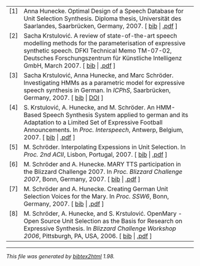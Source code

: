 <html>

<head>
<title>pavoque-publications</title>
</head>

<body>

<!-- This document was automatically generated with bibtex2html 1.98
     (see http://www.lri.fr/~filliatr/bibtex2html/),
     with the following command:
     bibtex2html src/site/resources/pavoque-publications.bib  -->


<table>

<tr valign="top">
<td align="right" class="bibtexnumber">
[<a name="hunecke2007">1</a>]
</td>
<td class="bibtexitem">
Anna Hunecke.
 Optimal Design of a Speech Database for Unit Selection
  Synthesis.
 Diploma thesis, Universität des Saarlandes, Saarbrücken, Germany,
  2007.
[&nbsp;<a href="pavoque-publications_bib.html#hunecke2007">bib</a>&nbsp;| 
<a href="../../pdf/diplomarbeit-annahunecke.pdf">.pdf</a>&nbsp;]

</td>
</tr>


<tr valign="top">
<td align="right" class="bibtexnumber">
[<a name="krstulovic2007">2</a>]
</td>
<td class="bibtexitem">
Sacha Krstulović.
 A review of state-of-the-art speech modelling methods for the
  parameterisation of expressive synthetic speech.
 DFKI Technical Memo TM-07-02, Deutsches Forschungszentrum für
  Künstliche Intelligenz GmbH, March 2007.
[&nbsp;<a href="pavoque-publications_bib.html#krstulovic2007">bib</a>&nbsp;| 
<a href="http://www.dfki.uni-kl.de/dfkidok/publications/TM/07/02/tm-07-02.pdf">.pdf</a>&nbsp;]

</td>
</tr>


<tr valign="top">
<td align="right" class="bibtexnumber">
[<a name="krstulovicHuneckeSchroeder2007">3</a>]
</td>
<td class="bibtexitem">
Sacha Krstulović, Anna Hunecke, and Marc Schröder.
 Investigating HMMs as a parametric model for expressive speech
  synthesis in German.
 In <em>ICPhS</em>, Saarbrücken, Germany, 2007.
[&nbsp;<a href="pavoque-publications_bib.html#krstulovicHuneckeSchroeder2007">bib</a>&nbsp;| 
<a href="http://citeseerx.ist.psu.edu/viewdoc/download?doi=10.1.1.71.565&amp;rep=rep1&amp;type=pdf">DOI</a>&nbsp;]

</td>
</tr>


<tr valign="top">
<td align="right" class="bibtexnumber">
[<a name="krstulovicHuneckeSchroeder2007b">4</a>]
</td>
<td class="bibtexitem">
S.&nbsp;Krstulović, A.&nbsp;Hunecke, and M.&nbsp;Schröder.
 An HMM-Based Speech Synthesis System applied to german and
  its Adaptation to a Limited Set of Expressive Football
  Announcements.
 In <em>Proc. Interspeech</em>, Antwerp, Belgium, 2007.
[&nbsp;<a href="pavoque-publications_bib.html#krstulovicHuneckeSchroeder2007b">bib</a>&nbsp;| 
<a href="http://www.isca-speech.org/archive/archive_papers/interspeech_2007/i07_1897.pdf">.pdf</a>&nbsp;]

</td>
</tr>


<tr valign="top">
<td align="right" class="bibtexnumber">
[<a name="schroeder2007">5</a>]
</td>
<td class="bibtexitem">
M.&nbsp;Schröder.
 Interpolating Expessions in Unit Selection.
 In <em>Proc. 2nd ACII</em>, Lisbon, Portugal, 2007.
[&nbsp;<a href="pavoque-publications_bib.html#schroeder2007">bib</a>&nbsp;| 
<a href="https://link.springer.com/content/pdf/10.1007%2F978-3-540-74889-2_66.pdf">.pdf</a>&nbsp;]

</td>
</tr>


<tr valign="top">
<td align="right" class="bibtexnumber">
[<a name="schroederHunecke2007">6</a>]
</td>
<td class="bibtexitem">
M.&nbsp;Schröder and A.&nbsp;Hunecke.
 MARY TTS participation in the Blizzard Challenge 2007.
 In <em>Proc. Blizzard Challenge 2007</em>, Bonn, Germany, 2007.
[&nbsp;<a href="pavoque-publications_bib.html#schroederHunecke2007">bib</a>&nbsp;| 
<a href="http://festvox.org/blizzard/bc2007/blizzard_2007/full_papers/blz3_007.pdf">.pdf</a>&nbsp;]

</td>
</tr>


<tr valign="top">
<td align="right" class="bibtexnumber">
[<a name="schroederHunecke2007b">7</a>]
</td>
<td class="bibtexitem">
M.&nbsp;Schröder and A.&nbsp;Hunecke.
 Creating German Unit Selection Voices for the Mary.
 In <em>Proc. SSW6</em>, Bonn, Germany, 2007.
[&nbsp;<a href="pavoque-publications_bib.html#schroederHunecke2007b">bib</a>&nbsp;| 
<a href="http://www.dfki.de/dfkibib/publications/docs/schroeder_hunecke2007.pdf">.pdf</a>&nbsp;]

</td>
</tr>


<tr valign="top">
<td align="right" class="bibtexnumber">
[<a name="schroederHuneckeKrstulovic2006">8</a>]
</td>
<td class="bibtexitem">
M.&nbsp;Schröder, A.&nbsp;Hunecke, and S.&nbsp;Krstulović.
 OpenMary - Open Source Unit Selection as the Basis for Research on
  Expressive Synthesis.
 In <em>Blizzard Challenge Workshop 2006</em>, Pittsburgh, PA, USA, 2006.
[&nbsp;<a href="pavoque-publications_bib.html#schroederHuneckeKrstulovic2006">bib</a>&nbsp;| 
<a href="http://festvox.org/blizzard/bc2006/dfki_blizzard2006.pdf">.pdf</a>&nbsp;]

</td>
</tr>
</table><hr><p><em>This file was generated by
<a href="http://www.lri.fr/~filliatr/bibtex2html/">bibtex2html</a> 1.98.</em></p>
</body>
</html>
